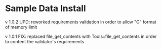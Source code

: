 # Sample Data Install

v 1.0.2
UPD: reworked requirements validation in order to allow "G" format of memory limit

v 1.0.1
FIX: replaced file_get_contents with Tools::file_get_contents in order to content the validator's requirements
